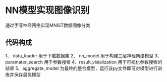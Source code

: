 # NN模型实现图像识别
通过手写神经网络实现MNIST数据图像分类

## 代码构成

1、 data_loader 用于下载数据集
2、 nn_model 用于构建三层神经网络模型
3、paramater_search 用于参数搜索
4、result_visialization 用于可视化参数搜索的结果
5、aggregate_model 为最终的整合模型，运行该py文件即可对模型进行训练并保存最优模型


